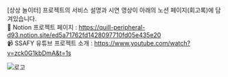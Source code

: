 [상상 놀이터] 프로젝트의 서비스 설명과 시연 영상이 아래의 노션 페이지(회고록)에 담겨있습니다. <br>
💌 Notion 프로젝트 페이지 : https://quill-peripheral-d93.notion.site/ed5a71762fd1428097710fd05e435e20 <br>
📹 SSAFY 유튜브 프로젝트 소개 : https://www.youtube.com/watch?v=zck0G1kbDmA&t=1s


![로고](https://user-images.githubusercontent.com/86208370/212529631-12a87d5a-77b6-4151-a295-e6650dfa1fd7.png)
